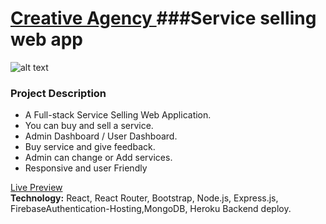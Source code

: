 
# [ Creative Agency ](https://creative-agency-8d8f6.web.app/) ###Service selling web app

![alt text](https://i.ibb.co/gjCpvyd/Creative-agency2.png)

### Project Description
*	A Full-stack Service Selling Web Application.
*	You can buy and sell a service.
*	Admin Dashboard / User Dashboard.
*	Buy service and give feedback.
*	Admin can change or Add services.
*	Responsive and user Friendly



[Live Preview](https://creative-agency-8d8f6.web.app/ "Creative Agency web Application.")    
__Technology:__ React, React Router, Bootstrap, Node.js, Express.js, FirebaseAuthentication-Hosting,MongoDB, Heroku Backend deploy.
         


